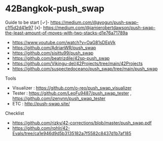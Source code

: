 # 42Bangkok-push_swap
Guide to be start
[✓]- https://medium.com/@ayogun/push-swap-c1f5d2d41e97
[x]- https://medium.com/@jamierobertdawson/push-swap-the-least-amount-of-moves-with-two-stacks-d1e76a71789a
- https://www.youtube.com/watch?v=OaG81sDEpVk
- https://github.com/AdrianWR/push_swap
- https://github.com/sisittu99/push_swap
- https://github.com/beatrizdile/42sp-push_swap
- https://github.com/Vikingu-del/42Projects/tree/main/42Projects
- https://github.com/suspectedoceano/push_swap/tree/main/push_swap

Tools
- Visualizer : https://github.com/o-reo/push_swap_visualizer
- Tester : https://github.com/LeoFu9487/push_swap_tester , https://github.com/izenynn/push_swap_tester
- ETC : http://push-swap.site/

Checklist
- https://github.com/rizky/42-corrections/blob/master/push_swap.pdf
- https://github.com/rphlr/42-Evals/tree/ca1e946d9d5b3135182a7f5582c8437d1b7af185
